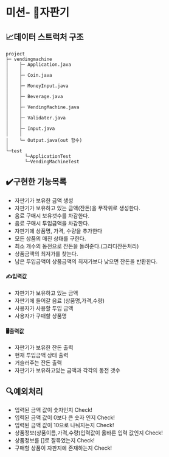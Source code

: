# 미션- 🥤자판기


## 📈데이터 스트럭처 구조
```
project
├─ vendingmachine
│    ├─ Application.java
│    │    
│    ├─ Coin.java
│    │
│    ├─ MoneyInput.java	   
│    │
│    ├─ Beverage.java	   
│    │
│    ├─ VendingMachine.java	   
│    │
│    ├─ Validater.java	   
│    │
│    ├─ Input.java	   
│    │
│    └─ Output.java(out 함수)
│ 
└─test
       └─ApplicationTest 
       └─VendingMachineTest
```


## ✔️구현한 기능목록 
 - 자판기가 보유한 금액 생성
 - 자판기가 보유하고 있는 금액(잔돈)을 무작위로 생성한다.
 - 음료 구매시 보유갯수를 차감한다.
 - 음료 구매시 투입금액을 차감한다.
 - 자판기에 상품명, 가격, 수량을 추가한다
 - 모든 상품의 매진 상태를 구한다.
 - 최소 개수의 동전으로 잔돈을 돌려준다.(그리디잔돈처리)
 - 상품금액의 최저가를 찾는다. 
 - 남은 투입금액이 상품금액의 최저가보다 낮으면 잔돈을 반환한다.

#### ✍입력값 
 - 자판기가 보유하고 있는 금액
 - 자판기에 들어갈 음료 (상품명,가격,수량)
 - 사용자가 사용할 투입 금액
 - 사용자가 구매할 상품명   

#### 🖥출력값   
 - 자판기가 보유한 잔돈 출력
 - 현재 투입금액 상태 출력 
 - 거슬러주는 잔돈 출력
 - 자판기가 보유하고있는 금액과 각각의 동전 갯수

## 🔍예외처리
 - 입력된 금액 값이 숫자인지 Check!
 - 입력된 금액 값이 0보다 큰 숫자 인지 Check!
 - 입력된 금액 값이 10으로 나눠지는지 Check! 
 - 상품정보(상품이름,가격,수량)입력값이 옳바른 입력 값인지 Check!
 - 상품정보를 []로 잘묶었는지 Check! 
 - 구매할 상품이 자판지에 존재하는지 Check!